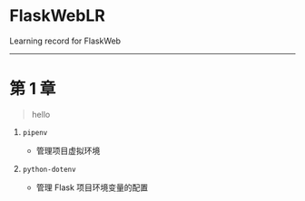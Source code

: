 # FlaskWebLR

Learning record for FlaskWeb

* * *

# 第 1 章

> hello

1. `pipenv`

    - 管理项目虚拟环境

2. `python-dotenv`

    - 管理 Flask 项目环境变量的配置
